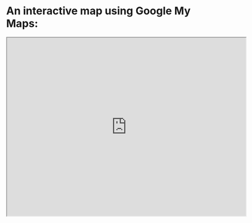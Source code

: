 <h1>An interactive map using Google My Maps:</h1>

<iframe src="https://www.google.com/maps/d/embed?mid=19XFUtxp_NckYxAoLCK5ruhDUPocu_Tq5" width="640" height="480"></iframe>
